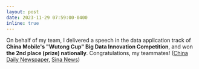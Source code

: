 ```yaml
---
layout: post
date: 2023-11-29 07:59:00-0400
inline: true
---
```


On behalf of my team, I delivered a speech in the data application track of **China Mobile's "Wutong Cup" Big Data Innovation Competition**, and won **the 2nd place (prize) nationally**. Congratulations, my teammates! ([China Daily Newspaper](http://ex.chinadaily.com.cn/exchange/partners/82/rss/channel/cn/columns/j3u3t6/stories/WS6566f76aa310d5acd8770e56.html), [Sina News](https://news.sina.com.cn/sx/2023-11-29/detail-imzwhhkt5590258.shtml))